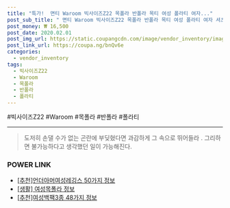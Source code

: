 ```yaml
--- 
title: "특가!  면티 Waroom 빅사이즈Z22 목폴라 반폴라 목티 여성 폴라티 여자..." 
post_sub_title: " 면티 Waroom 빅사이즈Z22 목폴라 반폴라 목티 여성 폴라티 여자 셔츠 겨울 티" 
post_money: ₩ 16,500 
post_date: 2020.02.01 
post_img_url: https://static.coupangcdn.com/image/vendor_inventory/images/2018/12/30/10/4/3ad0f45c-9c36-4927-86e2-411356c9b6e5.jpg 
post_link_url: https://coupa.ng/bnQv6e 
categories: 
  - vendor_inventory 
tags: 
  - 빅사이즈Z22 
  - Waroom 
  - 목폴라 
  - 반폴라 
  - 폴라티 
--- 
```

  #빅사이즈Z22 #Waroom #목폴라 #반폴라 #폴라티 
<hr> 

> 도저히 손댈 수가 없는 곤란에 부딪혔다면 과감하게 그 속으로 뛰어들라 . 그리하면 불가능하다고 생각했던 일이 가능해진다. 


### POWER LINK

* <a href="https://blog.naver.com/fasyy4321/221787130876" target="_blank">[추천]언더아머여성레깅스 50가지 정보</a>
* <a href="https://blog.naver.com/sakai111/221759100154" target="_blank"> [생활] 여성목폴라 정보 </a>
* <a href="https://blog.naver.com/fasyy4321/221790841299" target="_blank">[추천]여성백팩3종 48가지 정보</a>
